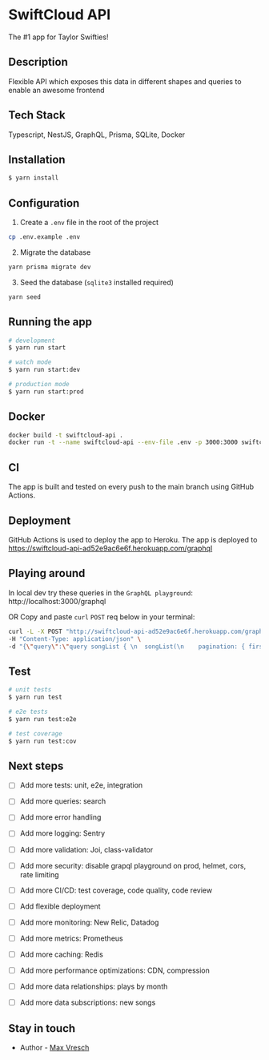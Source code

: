 # SwiftCloud API

The #1 app for Taylor Swifties!

## Description

Flexible API which exposes this data in different shapes and queries to enable an awesome frontend

## Tech Stack

Typescript, NestJS, GraphQL, Prisma, SQLite, Docker

## Installation

```bash
$ yarn install
```

## Configuration

1. Create a `.env` file in the root of the project
```bash
cp .env.example .env
```

2. Migrate the database
```bash
yarn prisma migrate dev
```
3. Seed the database (`sqlite3` installed required)
```bash
yarn seed
```

## Running the app

```bash
# development
$ yarn run start

# watch mode
$ yarn run start:dev

# production mode
$ yarn run start:prod
```

## Docker

```bash
docker build -t swiftcloud-api .
docker run -t --name swiftcloud-api --env-file .env -p 3000:3000 swiftcloud-api
```

## CI

The app is built and tested on every push to the main branch using GitHub Actions.

## Deployment

GitHub Actions is used to deploy the app to Heroku.
The app is deployed to https://swiftcloud-api-ad52e9ac6e6f.herokuapp.com/graphql


## Playing around

In local dev try these queries in the `GraphQL playground`: http://localhost:3000/graphql

OR Copy and paste `curl` `POST` req  below in your terminal:
```bash
curl -L -X POST "http://swiftcloud-api-ad52e9ac6e6f.herokuapp.com/graphql" \
-H "Content-Type: application/json" \
-d "{\"query\":\"query songList { \n  songList(\n    pagination: { first: 2 }\n    query: { year: 2020 }\n    orderBy: { field: \\\"playsJune\\\", direction: desc }\n  ) {\n    totalCount\n    pageInfo {\n      startCursor\n      hasNextPage\n      hasPreviousPage\n      endCursor\n    }\n    edges {\n      cursor\n      node {\n        id\n        song\n        year\n        playsJune\n      }\n    }\n  }\n}\",\"variables\":{}}"
```

## Test

```bash
# unit tests
$ yarn run test

# e2e tests
$ yarn run test:e2e

# test coverage
$ yarn run test:cov
```

## Next steps

- [ ] Add more tests: unit, e2e, integration
- [ ] Add more queries: search
- [ ] Add more error handling
- [ ] Add more logging: Sentry
- [ ] Add more validation: Joi, class-validator
- [ ] Add more security: disable grapql playground on prod, helmet, cors, rate limiting
- [ ] Add more CI/CD: test coverage, code quality, code review
- [ ] Add flexible deployment
- [ ] Add more monitoring: New Relic, Datadog
- [ ] Add more metrics: Prometheus
- [ ] Add more caching: Redis
- [ ] Add more performance optimizations: CDN, compression
- [ ] Add more data relationships: plays by month
- [ ] Add more data subscriptions: new songs


## Stay in touch

- Author - [Max Vresch](https://linktr.ee/max.vr)
